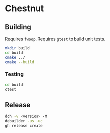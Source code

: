 # Chestnut

## Building
Requires `fwoop`. Requires `gtest` to build unit tests.

```sh
mkdir build
cd build
cmake ../
cmake --build .
```

### Testing
```sh
cd build
ctest
```

## Release
```sh
dch -v <version> -M
debuilder -us -uc
gh release create
```
